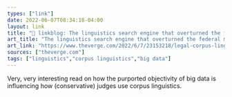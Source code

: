 ```yaml
---
types: ["link"]
date: 2022-06-07T08:34:18-04:00
layout: link
title: "🔗 linkblog: The linguistics search engine that overturned the federal mask mandate - The Verge'"
art_title: "The linguistics search engine that overturned the federal mask mandate - The Verge"
art_link: "https://www.theverge.com/2022/6/7/23153218/legal-corpus-linguistics-mask-mandate-judges"
sources: ["theverge.com"]
tags: ["linguistics","corpus linguistics","big data"]
---
```

Very, very interesting read on how the purported objectivity of big data is influencing how (conservative) judges use corpus linguistics.
 
